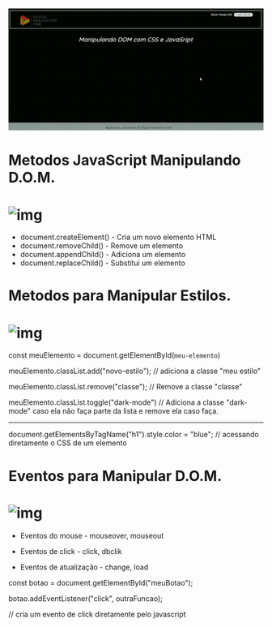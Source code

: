 ![Index_Gif](./Index_Gif.gif)

# Metodos JavaScript Manipulando D.O.M.

# ![img](https://camo.githubusercontent.com/9d07c04bdd98c662d5df9d4e1cc1de8446ffeaebca330feb161f1fb8e1188204/68747470733a2f2f696d672e736869656c64732e696f2f62616467652f4a6176615363726970742d4637444631453f7374796c653d666f722d7468652d6261646765266c6f676f3d6a617661736372697074266c6f676f436f6c6f723d626c61636b)

* document.createElement() - Cria um novo elemento HTML
* document.removeChild()   - Remove um elemento
* document.appendChild()   - Adiciona um elemento
* document.replaceChild()  - Substitui um elemento

# Metodos para Manipular  Estilos.

# ![img](https://camo.githubusercontent.com/9d07c04bdd98c662d5df9d4e1cc1de8446ffeaebca330feb161f1fb8e1188204/68747470733a2f2f696d672e736869656c64732e696f2f62616467652f4a6176615363726970742d4637444631453f7374796c653d666f722d7468652d6261646765266c6f676f3d6a617661736372697074266c6f676f436f6c6f723d626c61636b)

const meuElemento = document.getElementById(`meu-elemento`)

meuElemento.classList.add("novo-estilo");
// adiciona a classe "meu estilo"

meuElemento.classList.remove("classe");
// Remove a classe "classe"

meuElemento.classList.toggle("dark-mode")
// Adiciona a classe "dark-mode" caso ela não faça parte da lista e remove ela caso faça.
__________________________________________________________________________________________________

document.getElementsByTagName("h1").style.color = "blue";
// acessando diretamente o CSS de um elemento

# Eventos para Manipular D.O.M.

# ![img](https://camo.githubusercontent.com/9d07c04bdd98c662d5df9d4e1cc1de8446ffeaebca330feb161f1fb8e1188204/68747470733a2f2f696d672e736869656c64732e696f2f62616467652f4a6176615363726970742d4637444631453f7374796c653d666f722d7468652d6261646765266c6f676f3d6a617661736372697074266c6f676f436f6c6f723d626c61636b)

* Eventos do mouse          - mouseover, mouseout

*   Eventos de click          - click, dbclik

*   Eventos de atualização    - change, load

  

const botao = document.getElementById("meuBotao");

botao.addEventListener("click", outraFuncao);

// cria um evento de click diretamente pelo javascript





​    

